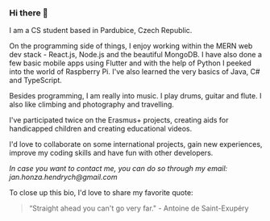 ### Hi there 👋

I am a CS student based in Pardubice, Czech Republic.

On the programming side of things, I enjoy working within the MERN web dev stack - React.js, Node.js and the beautiful MongoDB. I have also done a few basic mobile apps using Flutter and with the help of Python I peeked into the world of Raspberry Pi. I've also learned the very basics of Java, C# and TypeScript.

Besides programming, I am really into music. I play drums, guitar and flute. I also like climbing and photography and travelling.

I've participated twice on the Erasmus+ projects, creating aids for handicapped children and creating educational videos.

I'd love to collaborate on some international projects, gain new experiences, improve my coding skills and have fun with other developers.

_In case you want to contact me, you can do so through my email: jan.honza.hendrych@gmail.com_

To close up this bio, I'd love to share my favorite quote:
>“Straight ahead you can't go very far." - Antoine de Saint-Exupéry
